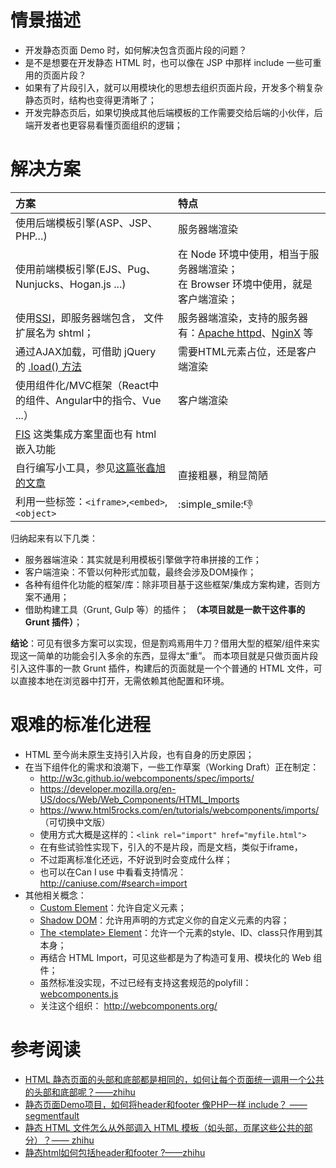 # 情景描述

 - 开发静态页面 Demo 时，如何解决包含页面片段的问题？
 - 是不是想要在开发静态 HTML 时，也可以像在 JSP 中那样 include 一些可重用的页面片段？
 - 如果有了片段引入，就可以用模块化的思想去组织页面片段，开发多个稍复杂静态页时，结构也变得更清晰了；
 - 开发完静态页后，如果切换成其他后端模板的工作需要交给后端的小伙伴，后端开发者也更容易看懂页面组织的逻辑；


# 解决方案
 
| 方案 | 特点 |
|:-----|:-----|
|使用后端模板引擎(ASP、JSP、PHP…)|服务器端渲染|
|使用前端模板引擎(EJS、Pug、Nunjucks、Hogan.js ...)|在 Node 环境中使用，相当于服务器端渲染；<br>在 Browser 环境中使用，就是客户端渲染；|
|使用[SSI](https://en.wikipedia.org/wiki/Server_Side_Includes)，即服务器端包含， 文件扩展名为 shtml；|服务器端渲染，支持的服务器有：[Apache httpd](http://httpd.apache.org/)、[NginX](http://nginx.org/) 等|
|通过AJAX加载，可借助 jQuery 的 [.load() 方法](http://www.jquery123.com/load/)|需要HTML元素占位，还是客户端渲染|
|使用组件化/MVC框架（React中的组件、Angular中的指令、Vue ...）|客户端渲染|
|[FIS](http://fis.baidu.com/) 这类集成方案里面也有 html 嵌入功能 ||
|自行编写小工具，参见[这篇张鑫旭的文章](http://www.zhangxinxu.com/wordpress/2016/06/csser-how-to-use-nodejs/)|直接粗暴，稍显简陋|
|利用一些标签：```<iframe>```,```<embed>```,```<object>```|:simple_smile::thumbsdown:|

归纳起来有以下几类：

 - 服务器端渲染：其实就是利用模板引擎做字符串拼接的工作；
 - 客户端渲染：不管以何种形式加载，最终会涉及DOM操作；
 - 各种有组件化功能的框架/库：除非项目基于这些框架/集成方案构建，否则方案不通用；
 - 借助构建工具（Grunt, Gulp 等）的插件； **（本项目就是一款干这件事的 Grunt 插件）**；

**结论**：可见有很多方案可以实现，但是割鸡焉用牛刀？借用大型的框架/组件来实现这一简单的功能会引入多余的东西，显得太“重”。
而本项目就是只做页面片段引入这件事的一款 Grunt 插件，构建后的页面就是一个个普通的 HTML 文件，可以直接本地在浏览器中打开，无需依赖其他配置和环境。


# 艰难的标准化进程

 - HTML 至今尚未原生支持引入片段，也有自身的历史原因；
 - 在当下组件化的需求和浪潮下，一些工作草案（Working Draft）正在制定：
   - http://w3c.github.io/webcomponents/spec/imports/
   - https://developer.mozilla.org/en-US/docs/Web/Web_Components/HTML_Imports
   - https://www.html5rocks.com/en/tutorials/webcomponents/imports/ （可切换中文版）
   - 使用方式大概是这样的：```<link rel="import" href="myfile.html">```
   - 在有些试验性实现下，引入的不是片段，而是文档，类似于iframe，
   - 不过距离标准化还远，不好说到时会变成什么样；
   - 也可以在Can I use 中看看支持情况：http://caniuse.com/#search=import
 - 其他相关概念：
   - [Custom Element](https://w3c.github.io/webcomponents/spec/custom/)：允许自定义元素；
   - [Shadow DOM](http://webcomponents.org/articles/introduction-to-shadow-dom/)：允许用声明的方式定义你的自定义元素的内容；
   - [The \<template\> Element](http://webcomponents.org/articles/introduction-to-template-element/)：允许一个元素的style、ID、class只作用到其本身；
   - 再结合 HTML Import，可见这些都是为了构造可复用、模块化的 Web 组件；
   - 虽然标准没实现，不过已经有支持这套规范的polyfill： [webcomponents.js](https://github.com/webcomponents/webcomponentsjs)
   - 关注这个组织： http://webcomponents.org/


# 参考阅读

 - [HTML 静态页面的头部和底部都是相同的，如何让每个页面统一调用一个公共的头部和底部呢？——zhihu](https://www.zhihu.com/question/45549507)
 - [静态页面Demo项目，如何将header和footer 像PHP一样 include？ —— segmentfault](https://segmentfault.com/q/1010000002954318)
 - [静态 HTML 文件怎么从外部调入 HTML 模板（如头部，页尾这些公共的部分）？—— zhihu](https://www.zhihu.com/question/20349909)
 - [静态html如何包括header和footer ?——zhihu](https://www.zhihu.com/question/41740513)